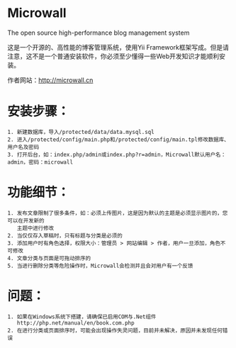 Microwall
=========

The open source high-performance blog management system

这是一个开源的、高性能的博客管理系统，使用Yii Framework框架写成。但是请注意，这不是一个普通安装软件，你必须至少懂得一些Web开发知识才能顺利安装。

作者网站：http://microwall.cn

安装步骤：
=========
    1. 新建数据库，导入/protected/data/data.mysql.sql
    2. 进入/protected/config/main.php和/protected/config/main.tpl修改数据库、用户名及密码
    3. 打开后台，如：index.php/admin或index.php?r=admin，Microwall默认用户名：admin，密码：microwall

功能细节：
=========
    1. 发布文章限制了很多条件，如：必须上传图片，这是因为默认的主题是必须显示图片的，您可以在开发新的
       主题中进行修改
    2. 当仅仅存入草稿时，只有标题与分类是必须的
    3. 添加用户时有角色选择，权限大小：管理员 > 网站编辑 > 作者，用户一旦添加，角色不可修改
    4. 文章分类与页面是可拖动排序的
    5. 当进行删除分类等危险操作时，Microwall会检测并且会对用户有一个反馈
    
问题：
=========
    1. 如果在Windows系统下搭建，请确保已启用COM与.Net组件
       http://php.net/manual/en/book.com.php
    2. 在进行分类或页面排序时，可能会出现操作失灵问题，目前并未解决，原因并未发现任何错误